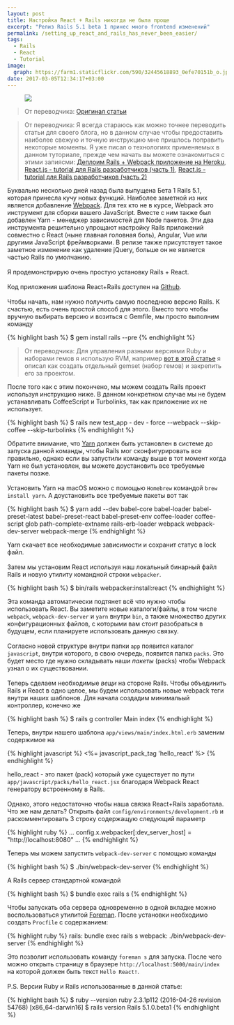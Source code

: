 ```yaml
---
layout: post
title: Настройка React + Rails никогда не была проще
excerpt: "Релиз Rails 5.1 beta 1 принес много frontend изменений"
permalink: /setting_up_react_and_rails_has_never_been_easier/
tags:
  - Rails
  - React
  - Tutorial
image:
  graph: https://farm1.staticflickr.com/590/32445618893_0efe70151b_o.jpg
date: 2017-03-05T12:34:17+03:00
---
```


<figure>
  <img src="https://farm1.staticflickr.com/590/32445618893_0efe70151b_o.jpg"></a>
</figure>

> От переводчика: <a href="https://blog.kodius.io/2017/02/28/rails-react-boilerplate-example/" target="_blank">Оригинал статьи</a>

> От переводчика: Я всегда стараюсь как можно точнее переводить статьи для своего блога, но в данном случае чтобы предоставить наиболее свежую и точную инструкцию мне пришлось поправить некоторые моменты. Я уже писал о технологиях применяемых в данном туториале, прежде чем начать вы можете ознакомиться с этими запиясми: <a href="http://doam.ru/rails-webpack-heroku/">Деплоим Rails + Webpack приложение на Heroku</a>, <a href="http://doam.ru/react_js_for_rails_developers_part_1/">React.js - tutorial для Rails разработчиков (часть 1)</a>, <a href="http://doam.ru/react_js_for_rails_developers_part_2/">React.js - tutorial для Rails разработчиков (часть 2)</a>

Буквально несколько дней назад была выпущена Бета 1 Rails 5.1, которая принесла кучу новых функций. Наиболее заметной из них является добавление <a href="https://github.com/webpack/webpack" target="_blank">Webpack</a>. Для тех кто не в курсе, Webpack это инструмент для сборки вашего JavaScript. Вместе с ним также был добавлен Yarn - менеджер зависимостей для Node пакетов. Эти два инструмента решительно упрощают настройку Rails приложений совместно с React (ныне главная головная боль), Angular, Vue или другими JavaScript фреймворками. В релизе также присутствует такое заметное изменение как удаление jQuery, больше он не является частью Rails по умолчанию.
<br>
<br>
Я продемонстрирую очень простую установку Rails + React.
<br>
<br>
Код приложения шаблона React+Rails доступен на <a href="https://github.com/kodius/boilerplate-react-rails" target="_blank">Github</a>.
<br>
<br>
Чтобы начать, нам нужно получить самую последнюю версию Rails. К счастью, есть очень простой способ для этого. Вместо того чтобы вручную выбирать версию и возиться с Gemfile, мы просто выполним команду

{% highlight bash %}
$ gem install rails --pre
{% endhighlight %}

> От переводчика: Для управления разными версиями Ruby и наборами гемов я использую RVM, например <a href="http://doam.ru/creating_new_app_in_rails/">вот в этой статье</a> я описал как создать отдельный gemset (набор гемов) и закрепить его за проектом.

После того как с этим покончено, мы можем создать Rails проект используя инструкцию ниже. В данном конкретном случае мы не будем устанавливать CoffeeScript и Turbolinks, так как приложение их не использует.

{% highlight bash %}
$ rails new test_app - dev - force --webpack --skip-coffee --skip-turbolinks
{% endhighlight %}

Обратите внимание, что <a href="https://github.com/yarnpkg/yarn" target="_blank">Yarn</a> должен быть установлен в системе до запуска данной команды, чтобы Rails мог сконфигурировать все правильно, однако если вы запустили команду выше в тот момент когда Yarn не был установлен, вы можете доустановить все требуемые пакеты позже.
<br>
<br>
Установить Yarn на macOS можно с помощью `Homebrew` командой `brew install yarn`. А доустановить все требуемые пакеты вот так

{% highlight bash %}
$ yarn add --dev babel-core babel-loader babel-preset-latest babel-preset-react babel-preset-env coffee-loader coffee-script glob path-complete-extname rails-erb-loader webpack webpack-dev-server webpack-merge
{% endhighlight %}

Yarn скачает все необходимые зависимости и сохранит статус в lock файл.
<br>
<br>
Затем мы установим React используя наш локальный бинарный файл Rails и новую утилиту командной строки `webpacker`.

{% highlight bash %}
$ bin/rails webpacker:install:react
{% endhighlight %}

Эта команда автоматически подтянет всё что нужно чтобы использовать React. Вы заметите новые каталоги/файлы, в том числе `webpack`, `webpack-dev-server` и `yarn` внутри `bin`, а также множество других конфигурационных файлов, с которыми вам стоит разобраться в будущем, если планируете использовать данную связку.
<br>
<br>
Согласно новой структуре внутри папки `app` появится каталог `javascript`, внутри которого, в свою очередь, появится папка `packs`. Это будет место где нужно складывать наши *пакеты* (packs) чтобы Webpack узнал о их существовании.
<br>
<br>
Теперь сделаем необходимые *вещи* на стороне Rails. Чтобы объединить Rails и React в одно целое, мы будем использовать новые webpack теги внутри наших шаблонов. Для начала создадим минимальый контроллер, конечно же

{% highlight bash %}
$ rails g controller Main index
{% endhighlight %}

Теперь, внутри нашего шаблона `app/views/main/index.html.erb` заменим содержимое на

{% highlight javascript %}
<%= javascript_pack_tag 'hello_react' %>
{% endhighlight %}

hello_react - это пакет (pack) который уже существует по пути `app/javascript/packs/hello_react.jsx` благодаря Webpack React генератору встроенному в Rails.
<br>
<br>
Однако, этого недостаточно чтобы наша связка React+Rails заработала. Что же нам делать? Открыть файл `config/environments/development.rb` и раскомментировать 3 строку содержащую следующий параметр

{% highlight ruby %}
...
config.x.webpacker[:dev_server_host] = "http://localhost:8080"
...
{% endhighlight %}

Теперь мы можем запустить `webpack-dev-server` c помощью команды

{% highlight bash %}
$ ./bin/webpack-dev-server
{% endhighlight %}

А Rails сервер стандартной командой

{% highlight bash %}
$ bundle exec rails s
{% endhighlight %}

Чтобы запускать оба сервера одновременно в одной вкладке можно воспользоваться утилитой <a href="https://github.com/ddollar/foreman" target="_blank">Foreman</a>. После установки необходимо создать `Procfile` c содержанием:

{% highlight ruby %}
rails: bundle exec rails s
webpack: ./bin/webpack-dev-server
{% endhighlight %}

Это позволит использовать команду `foreman s` для запуска. После чего можно открыть страницу в браузере `http://localhost:5000/main/index` на которой должен быть текст `Hello React!`.
<br>
<br>
P.S. Версии Ruby и Rails использованные в данной статье:

{% highlight bash %}
$ ruby --version
ruby 2.3.1p112 (2016-04-26 revision 54768) [x86_64-darwin16]
$ rails version
Rails 5.1.0.beta1
{% endhighlight %}
